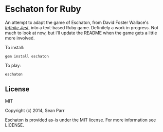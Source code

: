 # Eschaton for Ruby


An attempt to adapt the game of Eschaton, from David Foster Wallace's [*Infinite Jest*](http://en.wikipedia.org/wiki/Infinite_Jest), into a text-based Ruby game. Definitely a work in progress. Not much to look at now, but I'll update the README when the game gets a little more involved.


To install:

    gem install eschaton

To play:

    eschaton




License
----

MIT

Copyright (c) 2014, Sean Parr

Eschaton is provided as-is under the MIT license. For more information see LICENSE.